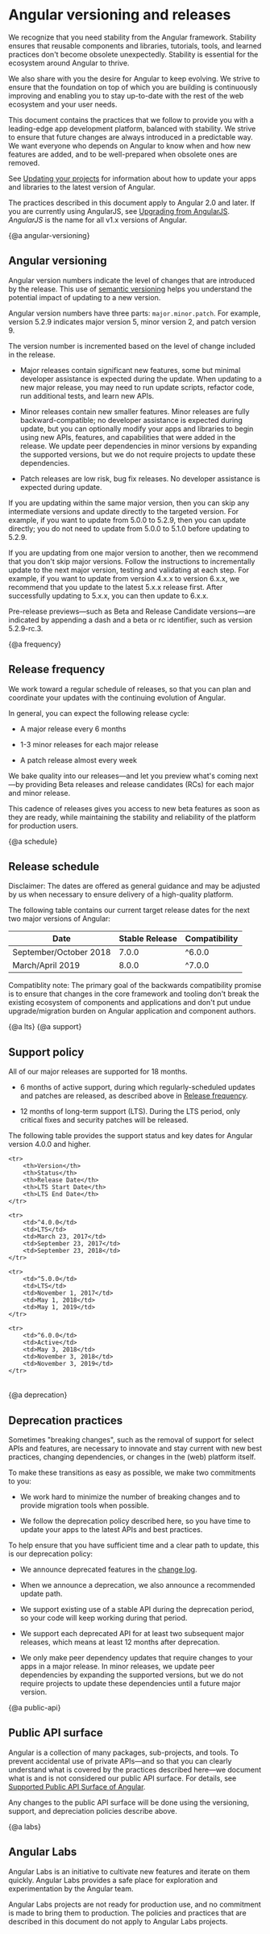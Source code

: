 # Angular versioning and releases

We recognize that you need stability from the Angular framework. Stability ensures that reusable components and libraries, tutorials, tools, and learned practices don't become obsolete unexpectedly. Stability is essential for the ecosystem around Angular to thrive.

We also share with you the desire for Angular to keep evolving. We strive to ensure that the foundation on top of which you are building is continuously improving and enabling you to stay up-to-date with the rest of the web ecosystem and your user needs.

This document contains the practices that we follow to provide you with a leading-edge app development platform, balanced with stability. We strive to ensure that future changes are always introduced in a predictable way. We want everyone who depends on Angular to know when and how new features are added, and to be well-prepared when obsolete ones are removed.

See [Updating your projects](guide/updating "Updating your projects") for information about how to update your apps and libraries to the latest version of Angular.

<div class="l-sub-section">

The practices described in this document apply to Angular 2.0 and later. If you are currently using AngularJS, see [Upgrading from AngularJS](guide/upgrade "Upgrading from Angular JS"). _AngularJS_ is the name for all v1.x versions of Angular.

</div>


{@a angular-versioning}
## Angular versioning

Angular version numbers indicate the level of changes that are introduced by the release. This use of [semantic versioning](https://semver.org/ "Semantic Versioning Specification") helps you understand the potential impact of updating to a new version. 

Angular version numbers have three parts: `major.minor.patch`. For example, version 5.2.9 indicates major version 5, minor version 2, and patch version 9. 

The version number is incremented based on the level of change included in the release. 

* Major releases contain significant new features, some but minimal developer assistance is expected during the update. When updating to a new major release, you may need to run update scripts, refactor code, run additional tests, and learn new APIs. 

* Minor releases contain new smaller features. Minor releases are fully backward-compatible; no developer assistance is expected during update, but you can optionally modify your apps and libraries to begin using new APIs, features, and capabilities that were added in the release. We update peer dependencies in minor versions by expanding the supported versions, but we do not require projects to update these dependencies. 

* Patch releases are low risk, bug fix releases. No developer assistance is expected during update.

If you are updating within the same major version, then you can skip any intermediate versions and update directly to the targeted version. For example, if you want to update from 5.0.0 to 5.2.9, then you can update directly; you do not need to update from 5.0.0 to 5.1.0 before updating to 5.2.9. 

If you are updating from one major version to another, then we recommend that you don't skip major versions. Follow the instructions to incrementally update to the next major version, testing and validating at each step. For example, if you want to update from version 4.x.x to version 6.x.x, we recommend that you update to the latest 5.x.x release first. After successfully updating to 5.x.x, you can then update to 6.x.x. 

Pre-release previews&mdash;such as Beta and Release Candidate versions&mdash;are indicated by appending a dash and a beta or rc identifier, such as version 5.2.9-rc.3.

{@a frequency}
## Release frequency

We work toward a regular schedule of releases, so that you can plan and coordinate your updates with the continuing evolution of Angular.

In general, you can expect the following release cycle:

* A major release every 6 months

* 1-3 minor releases for each major release

* A patch release almost every week

We bake quality into our releases&mdash;and let you preview what's coming next&mdash;by providing Beta releases and release candidates (RCs) for each major and minor release.

This cadence of releases gives you access to new beta features as soon as they are ready, while maintaining the stability and reliability of the platform for production users.


{@a schedule}
## Release schedule

<div class="l-sub-section">

Disclaimer: The dates are offered as general guidance and may be adjusted by us when necessary to ensure delivery of a high-quality platform. 

</div>

The following table contains our current target release dates for the next two major versions of Angular: 

 Date                   | Stable Release | Compatibility
 ---------------------- | -------------- | ----------------
 September/October 2018 | 7.0.0          | ^6.0.0
 March/April 2019       | 8.0.0          | ^7.0.0

 Compatiblity note: The primary goal of the backwards compatibility promise is to ensure that changes in the core framework and tooling don't break the existing ecosystem of components and applications and don't put undue upgrade/migration burden on Angular application and component authors.


{@a lts}
{@a support}
## Support policy

All of our major releases are supported for 18 months. 

* 6 months of active support, during which regularly-scheduled updates and patches are released, as described above in [Release frequency](#frequency "Release frequency").

* 12 months of long-term support (LTS). During the LTS period, only critical fixes and security patches will be released.

The following table provides the support status and key dates for Angular version 4.0.0 and higher. 

<style>

    td, th {vertical-align: top}

</style>

<table>

    <tr>
        <th>Version</th>
        <th>Status</th>
        <th>Release Date</th>
        <th>LTS Start Date</th>
        <th>LTS End Date</th>
    </tr>

    <tr>
        <td>^4.0.0</td>
        <td>LTS</td>
        <td>March 23, 2017</td>
        <td>September 23, 2017</td>
        <td>September 23, 2018</td>
    </tr>

    <tr>
        <td>^5.0.0</td>
        <td>LTS</td>
        <td>November 1, 2017</td>
        <td>May 1, 2018</td>
        <td>May 1, 2019</td>
    </tr>

    <tr>
        <td>^6.0.0</td>
        <td>Active</td>
        <td>May 3, 2018</td>
        <td>November 3, 2018</td>
        <td>November 3, 2019</td>
    </tr>

</table>



{@a deprecation}
## Deprecation practices

Sometimes &quot;breaking changes&quot;, such as the removal of support for select APIs and features, are necessary to innovate and stay current with new best practices, changing dependencies, or changes in the (web) platform itself. 

To make these transitions as easy as possible, we make two commitments to you:

* We work hard to minimize the number of breaking changes and to provide migration tools when possible. 

* We follow the deprecation policy described here, so you have time to update your apps to the latest APIs and best practices.

To help ensure that you have sufficient time and a clear path to update, this is our deprecation policy:

* We announce deprecated features in the [change log](https://github.com/angular/angular/blob/master/CHANGELOG.md "Angular change log").

* When we announce a deprecation, we also announce a recommended update path.

* We support existing use of a stable API during the deprecation period, so  your code will keep working during that period. 

* We support each deprecated API for at least two subsequent major releases, which means at least 12 months after deprecation.

* We only make peer dependency updates that require changes to your apps in a major release. In minor releases, we update peer dependencies by expanding the supported versions, but we do not require projects to update these dependencies until a future major version. 


{@a public-api}
## Public API surface

Angular is a collection of many packages, sub-projects, and tools. To prevent accidental use of private APIs&mdash;and so that you can clearly understand what is covered by the practices described here&mdash;we document what is and is not considered our public API surface. For details, see [Supported Public API Surface of Angular](https://github.com/angular/angular/blob/master/docs/PUBLIC_API.md "Supported Public API Surface of Angular").

Any changes to the public API surface will be done using the versioning, support, and depreciation policies describe above.

{@a labs}
## Angular Labs

Angular Labs is an initiative to cultivate new features and iterate on them quickly. Angular Labs provides a safe place for exploration and experimentation by the Angular team.

Angular Labs projects are not ready for production use, and no commitment is made to bring them to production. The policies and practices that are described in this document do not apply to Angular Labs projects.
